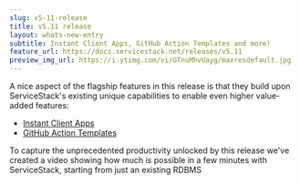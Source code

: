 ```yaml
---
slug: v5-11-release
title: v5.11 release
layout: whats-new-entry
subtitle: Instant Client Apps, GitHub Action Templates and more!
feature_url: https://docs.servicestack.net/releases/v5.11
preview_img_url: https://i.ytimg.com/vi/GTnuMhvUayg/maxresdefault.jpg 
---
```


A nice aspect of the flagship features in this release is that they build upon ServiceStack's existing unique
capabilities to enable even higher value-added features:

- [Instant Client Apps](#instant-client-apps)
- [GitHub Action Templates](#github-action-templates)

To capture the unprecedented productivity unlocked by this release we've created a video showing how much
is possible in a few minutes with ServiceStack, starting from just an existing RDBMS